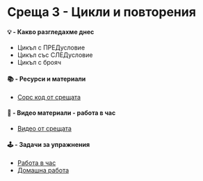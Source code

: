 # Среща 3 - Цикли и повторения

#### 💡 - Какво разгледахме днес
- Цикъл с ПРЕДусловие
- Цикъл със СЛЕДусловие
- Цикъл с брояч

#### 📚 - Ресурси и материали
- [Сорс код от срещата](./source-cw/)

#### 📘 - Видео материали - работа  в час
- [Видео от срещата ](https://youtu.be/L9tMBQOdk_k)

#### 🕹️ - Задачи за упражнения
- [Работа в час](./cw/README.md)
- [Домашна работа](./hw/README.md)